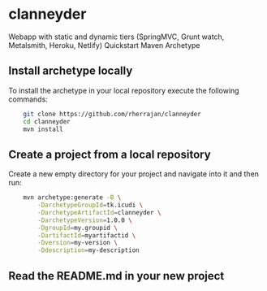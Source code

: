 # clanneyder
Webapp with static and dynamic tiers (SpringMVC, Grunt watch, Metalsmith, Heroku, Netlify) Quickstart Maven Archetype


Install archetype locally
-------------------------

To install the archetype in your local repository execute the following commands:

```bash
    git clone https://github.com/rherrajan/clanneyder
    cd clanneyder
    mvn install
```

Create a project from a local repository
----------------------------------------

Create a new empty directory for your project and navigate into it and then run:

```bash
    mvn archetype:generate -B \
        -DarchetypeGroupId=tk.icudi \
        -DarchetypeArtifactId=clanneyder \
        -DarchetypeVersion=1.0.0 \
        -DgroupId=my.groupid \
        -DartifactId=myartifactid \
        -Dversion=my-version \
        -Ddescription=my-description
```

Read the README.md in your new project
--------------------------------------


